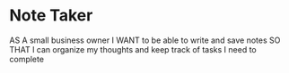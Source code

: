 # Note Taker
 AS A small business owner I WANT to be able to write and save notes SO THAT I can organize my thoughts and keep track of tasks I need to complete
